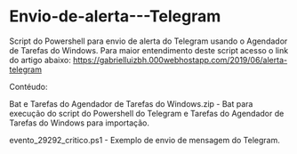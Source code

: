 # Envio-de-alerta---Telegram
Script do Powershell para envio de alerta do Telegram usando o Agendador de Tarefas do Windows.
Para maior entendimento deste script acesso o link do artigo abaixo: https://gabrielluizbh.000webhostapp.com/2019/06/alerta-telegram

Contéudo:

Bat e Tarefas do Agendador de Tarefas do Windows.zip - Bat para execução do script do Powershell do Telegram e Tarefas do Agendador de Tarefas do Windows para importação.

evento_29292_critico.ps1 - Exemplo de envio de mensagem do Telegram.
